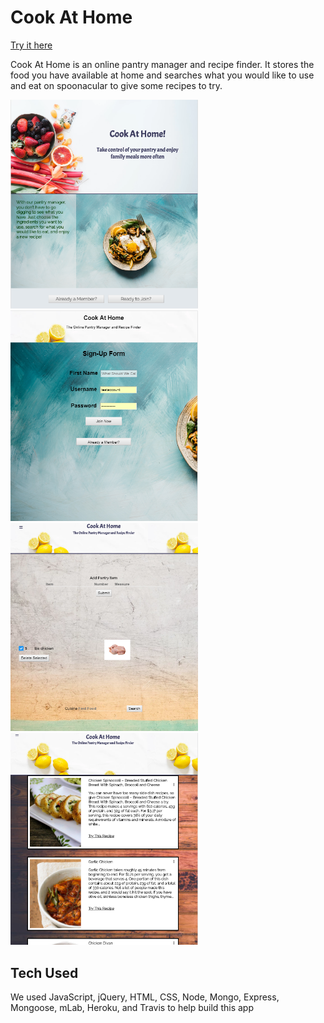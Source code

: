 # Cook At Home 

[Try it here](https://agile-mountain-17088.herokuapp.com/index.html "Cook At Home")

Cook At Home is an online pantry manager and recipe finder.  It stores the food you have available at home and searches what you would like to use and eat on spoonacular to give some recipes to try.

<img src="screenshots/landing-page.PNG" width=300 alt="landing page">

<img src="screenshots/sign-up-page.PNG" width=300 alt="sign up page">

<img src="screenshots/pantry-page.PNG" width=300 alt="pantry page">

<img src="screenshots/recipe-search-page.PNG" width=300 alt="recipe search page">

## Tech Used


We used JavaScript, jQuery, HTML, CSS, Node, Mongo, Express, Mongoose, mLab, Heroku, and Travis to help build this app
